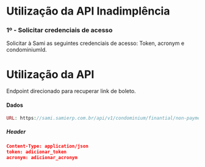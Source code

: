 # Utilização da API Inadimplência 

### **1º - Solicitar credenciais de acesso**

Solicitar à Sami as seguintes credenciais de acesso: Token, acronym e condominiumId.


# Utilização da API
Endpoint direcionado para recuperar link de boleto. 


#### **Dados**
```php
URL: https://sami.samierp.com.br/api/v1/condominium/finantial/non-payment/
```

##### **Header**
```json
Content-Type: application/json
token: adicionar_token
acronym: adicionar_acronym
```




